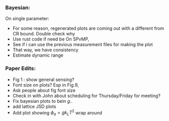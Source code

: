 ### Bayesian:

On single parameter:
- For some reason, regenerated plots are coming out with a different from CR bound. Double check why
- Use rust code if need be
On SPvMP,
- See if i can use the previous measurement files for making the plot
- That way, we have consistency
- Estimate dynamic range

### Paper Edits: 
- Fig 1 : show general sensing?
- Font size on plots? Esp in Fig.9, 
- Ask people about fig font size
- Check in with John about scheduling for Thursday/Friday for meeting?
- Fix bayesian plots to bein $g$..
- add lattice JSD plots
- Add plot showing $\phi_a = g k_L T^2$ wrap around

  
